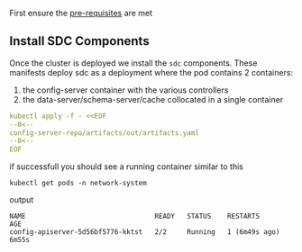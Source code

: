 <script type="text/javascript" src="https://viewer.diagrams.net/js/viewer-static.min.js" async></script>

First ensure the [pre-requisites](2_prereq.md) are met

## Install SDC Components

Once the cluster is deployed we install the `sdc` components. These manifests deploy sdc as a deployment where the pod contains 2 containers:

1. the config-server container with the various controllers
2. the data-server/schema-server/cache collocated in a single container

```yaml
kubectl apply -f - <<EOF
--8<--
config-server-repo/artifacts/out/artifacts.yaml
--8<--
EOF
```

if successfull you should see a running container similar to this

```
kubectl get pods -n network-system
```

output

```
NAME                                READY   STATUS    RESTARTS        AGE
config-apiserver-5d56bf5776-kktst   2/2     Running   1 (6m49s ago)   6m55s
```